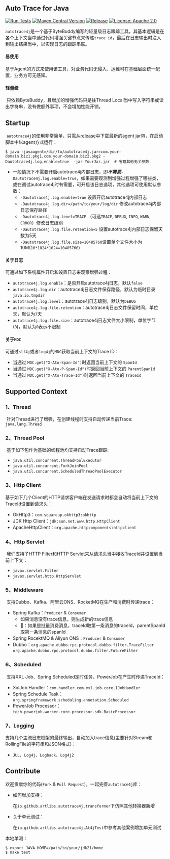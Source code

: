 ## Auto Trace for Java
[![Run Tests](https://github.com/artlibs/autotrace4j/actions/workflows/testing.yml/badge.svg)](https://github.com/artlibs/autotrace4j/actions/workflows/testing.yml)  [![Maven Central Version](https://img.shields.io/maven-central/v/io.github.artlibs/autotrace4j)](https://central.sonatype.com/artifact/io.github.artlibs/autotrace4j)  [![Release](https://img.shields.io/github/release/artlibs/autotrace4j.svg?style=flat-square)](https://github.com/artlibs/autotrace4j/releases)  [![License: Apache 2.0](https://img.shields.io/badge/license-Apache%202.0-blue.svg?style=flat)](https://www.apache.org/licenses/LICENSE-2.0)

​	`autotrace4j`是一个基于ByteBuddy编写的轻量级日志跟踪工具，其基本逻辑是在各个上下文当中通过代码增强关键节点来传递`trace id`，最后在日志输出时注入到输出结果当中，以实现日志的跟踪串联。

#### 易使用

​	基于Agent的方式来使用该工具，对业务代码无侵入、运维可在基础层面统一配置，业务方可无感知。

#### 轻量级

​	只依赖ByteBuddy，且增加的增强代码只是往Thread Local当中写入字符串或读出字符串，没有做额外事项，不会增加性能开销。

## Startup

​	`autotrace4j`的使用非常简单，只需从[release](https://github.com/artlibs/autotrace4j/releases)中下载最新的agent jar包，在启动脚本中以agent方式运行：

```shell
$ java -javaagent=/dir/to/autotrace4j.jar=com.your-domain.biz1.pkg1,com.your-domain.biz2.pkg2 -Dautotrace4j.log.enable=true  -jar YourJar.jar  # 省略其他无关参数
```

-   一般情况下不需要开启autotrace4j内部日志，即***不需要***`-Dautotrace4j.log.enable=true`，如果需要观测到增强过程增强了哪些类，或在调试autotrace4j时有需要，可开启该日志选项，其他选项可使用默认参数：
    -   `-Dautotrace4j.log.enable=true` 设置开启autotrace4j内部日志
    -   `-Dautotrace4j.log.dir=/path/to/your/log/dir` 修改autotrace4j内部日志保存路径
    -   `-Dautotrace4j.log.level=TRACE` （可选`TRACE`, `DEBUG`, `INFO`, `WARN`, `ERROR`）修改日志级别
    -   `-Dautotrace4j.log.file.retention=5` 设置autotrace4j内部日志保留天数为5天
    -   `-Dautotrace4j.log.file.size=10485760`设置单个文件大小为10M(`10*1024*1024=10485760`)

#### 关于日志

可通过如下系统属性开启和设置日志来观察增强过程：

-   `autotrace4j.log.enable`：是否开启autotrace4j日志，默认`false`
-   `autotrace4j.log.dir`：autotrace4j日志文件保存路径，默认为临时目录`java.io.tmpdir`
-   `autotrace4j.log.level`：autotrace4j日志级别，默认为`DEBUG`
-   `autotrace4j.log.file.retention`：autotrace4j日志文件保留时间，单位天，默认为`7`天
-   `autotrace4j.log.file.size`：autotrace4j日志文件大小限制，单位字节(`B`)，默认为`0`表示不限制

#### 关于`MDC`

可通过`slf4j`或者`log4j`的`MDC`获取当前上下文的Trace ID：

-   当通过 `MDC.get("X-Ato-Span-Id")`时返回当前上下文的 `SpanId`
-   当通过 `MDC.get("X-Ato-P-Span-Id")`时返回当前上下文的 `ParentSpanId`
-   当通过 `MDC.get("X-Ato-Trace-Id")`时返回当前上下文的 `TraceId`

## Supported Context

### 1、Thread

​	针对Thread进行了增强，在创建线程时支持自动传递当前Trace: `java.lang.Thread`

### 2、Thread Pool

​	基于如下包作为基础的线程池均支持自动Trace跟踪:

-   `java.util.concurrent.ThreadPoolExecutor`
-   `java.util.concurrent.ForkJoinPool`
-   `java.util.concurrent.ScheduledThreadPoolExecutor`

### 3、Http Client

​	基于如下几个Client的HTTP请求客户端在发送请求时都会自动将当前上下文的TraceId设置到请求头：

-   OkHttp3：`com.squareup.okhttp3:okhttp`
-   JDK Http Client：`jdk:sun.net.www.http.HttpClient`
-   ApacheHttpClient：`org.apache.httpcomponents:httpclient`

### 4、Http Servlet

​	我们支持了HTTP Filter和HTTP Servlet来从请求头当中接收TraceId并设置到当前上下文：

-   `javax.servlet.Filter`
-   `javax.servlet.http.HttpServlet`

### 5、Middleware

​	支持Dubbo、Kafka、阿里云ONS、RocketMQ在生产和消费时传递trace：

-   Spring Kafka：`Producer` & `Consumer`
    -   如果消息没有trace信息，则生成新的trace信息
    -   📢：如果是批量消费消息，traceId取第一条消息的traceId，parentSpanId取第一条消息的spanId
-   Spring RocektMQ & Aliyun ONS：`Producer` & `Consumer`
-   Dubbo：`org.apache.dubbo.rpc.protocol.dubbo.filter.TraceFilter`
                   `org.apache.dubbo.rpc.protocol.dubbo.filter.FutureFilter`

### 6、Scheduled

​	支持XXL Job、Spring Scheduled定时任务、PowerJob在产生时传递TraceId：

-   XxlJob Handler：`com.handler.com.xxl.job.core.IJobHandler`
- Spring Schedule Task：`org.springframework.scheduling.annotation.Scheduled`
- PowerJob Processor：`tech.powerjob.worker.core.processor.sdk.BasicProcessor`

### 7、Logging

​	支持几个主流日志框架的最终输出，自动加入trace信息(主要针对Stream和RollingFile的字符串和JSON格式)：

-   `JUL`、`Log4j`、`Logback`、`Log4j2`

## Contribute

欢迎贡献你的代码(`Fork` & `Pull Request`)，一起完善`autotrace4j`库：

-   如何增加支持：

    在`io.github.artlibs.autotrace4j.transformer`下仿照其他转换器新增

-   关于单元测试：

    在`io.github.artlibs.autotrace4j.At4jTest`中参考其他案例增加单元测试

本地单测：

```shell
$ export JAVA_HOME=/path/to/your/jdk21/home
$ make test
```

